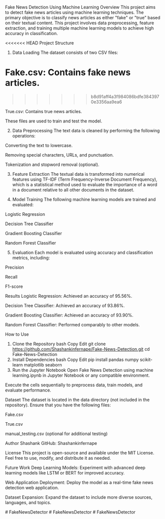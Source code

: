 Fake News Detection Using Machine Learning
Overview
This project aims to detect fake news articles using machine learning techniques. The primary objective is to classify news articles as either "fake" or "true" based on their textual content. This project involves data preprocessing, feature extraction, and training multiple machine learning models to achieve high accuracy in classification.

<<<<<<< HEAD
Project Structure
1. Data Loading
The dataset consists of two CSV files:

Fake.csv: Contains fake news articles.
=======
>>>>>>> b8d91aff4a3f984086bdfe3843970e3356aa9ea6

True.csv: Contains true news articles.

These files are used to train and test the model.

2. Data Preprocessing
The text data is cleaned by performing the following operations:

Converting the text to lowercase.

Removing special characters, URLs, and punctuation.

Tokenization and stopword removal (optional).

3. Feature Extraction
The textual data is transformed into numerical features using TF-IDF (Term Frequency-Inverse Document Frequency), which is a statistical method used to evaluate the importance of a word in a document relative to all other documents in the dataset.

4. Model Training
The following machine learning models are trained and evaluated:

Logistic Regression

Decision Tree Classifier

Gradient Boosting Classifier

Random Forest Classifier

5. Evaluation
Each model is evaluated using accuracy and classification metrics, including:

Precision

Recall

F1-score

Results
Logistic Regression: Achieved an accuracy of 95.56%.

Decision Tree Classifier: Achieved an accuracy of 93.86%.

Gradient Boosting Classifier: Achieved an accuracy of 93.90%.

Random Forest Classifier: Performed comparably to other models.

How to Use
1. Clone the Repository
bash
Copy
Edit
git clone https://github.com/Shashankinfernape/Fake-News-Detection.git
cd Fake-News-Detection
2. Install Dependencies
bash
Copy
Edit
pip install pandas numpy scikit-learn matplotlib seaborn
3. Run the Jupyter Notebook
Open Fake News Detection using machine learning.ipynb in Jupyter Notebook or any compatible environment.

Execute the cells sequentially to preprocess data, train models, and evaluate performance.

Dataset
The dataset is located in the data directory (not included in the repository). Ensure that you have the following files:

Fake.csv

True.csv

manual_testing.csv (optional for additional testing)

Author
Shashank
GitHub: Shashankinfernape

License
This project is open-source and available under the MIT License. Feel free to use, modify, and distribute it as needed.

Future Work
Deep Learning Models: Experiment with advanced deep learning models like LSTM or BERT for improved accuracy.

Web Application Deployment: Deploy the model as a real-time fake news detection web application.

Dataset Expansion: Expand the dataset to include more diverse sources, languages, and topics.

#   F a k e N e w s D e t e c t o r  
 #   F a k e N e w s D e t e c t o r  
 #   F a k e N e w s D e t e c t o r  
 